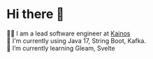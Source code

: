 # Hi there 👋 
👨‍💻 I am a lead software engineer at [Kainos](https://kainos.com)  
🧰 I'm currently using Java 17, String Boot, Kafka.  
🌱 I’m currently learning Gleam, Svelte
 
